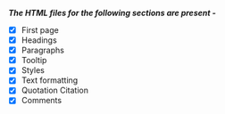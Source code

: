 ***The HTML files for the following sections are present -***  

- [x] First page
- [x] Headings
- [x] Paragraphs
- [x] Tooltip
- [x] Styles
- [x] Text formatting
- [x] Quotation Citation
- [x] Comments
